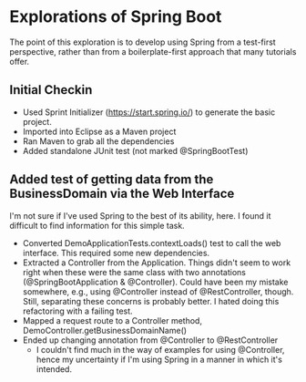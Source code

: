 # Explorations of Spring Boot

The point of this exploration is to develop using Spring from a test-first perspective, rather than from a boilerplate-first approach that many tutorials offer.

## Initial Checkin

 - Used Sprint Initializer (https://start.spring.io/) to generate the basic project.
 - Imported into Eclipse as a Maven project
 - Ran Maven to grab all the dependencies
 - Added standalone JUnit test (not marked @SpringBootTest)
 
## Added test of getting data from the BusinessDomain via the Web Interface
 
I'm not sure if I've used Spring to the best of its ability, here. I found it difficult to find information for this simple task.

 - Converted DemoApplicationTests.contextLoads() test to call the web interface. This required some new dependencies.
 - Extracted a Controller from the Application. Things didn't seem to work right when these were the same class with two annotations (@SpringBootApplication & @Controller). Could have been my mistake somewhere, e.g., using @Controller instead of @RestController, though. Still, separating these concerns is probably better. I hated doing this refactoring with a failing test.
 - Mapped a request route to a Controller method, DemoController.getBusinessDomainName()
 - Ended up changing annotation from @Controller to @RestController
      - I couldn't find much in the way of examples for using @Controller, hence my uncertainty if I'm using Spring in a manner in which it's intended.
